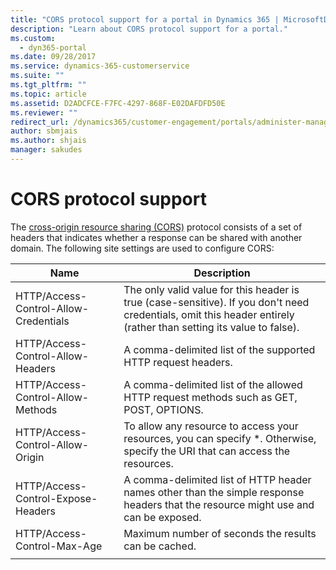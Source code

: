 ```yaml
---
title: "CORS protocol support for a portal in Dynamics 365 | MicrosoftDocs"
description: "Learn about CORS protocol support for a portal."
ms.custom:
  - dyn365-portal
ms.date: 09/28/2017
ms.service: dynamics-365-customerservice
ms.suite: ""
ms.tgt_pltfrm: ""
ms.topic: article
ms.assetid: D2ADCFCE-F7FC-4297-868F-E02DAFDFD50E
ms.reviewer: ""
redirect_url: /dynamics365/customer-engagement/portals/administer-manage-portal-dynamics-365
author: sbmjais
ms.author: shjais
manager: sakudes
---
```


# CORS protocol support

The [cross-origin resource sharing (CORS)](http://www.w3.org/TR/cors/) protocol consists of a set of headers that indicates whether a response can be shared with another domain.
The following site settings are used to configure CORS:

|                 Name                  |                                                                            Description                                                                            |
|---------------------------------------|-------------------------------------------------------------------------------------------------------------------------------------------------------------------|
| HTTP/Access-Control-Allow-Credentials | The only valid value for this header is true (case-sensitive). If you don't need credentials, omit this header entirely (rather than setting its value to false). |
|   HTTP/Access-Control-Allow-Headers   |                                                   A comma-delimited list of the supported HTTP request headers.                                                   |
|   HTTP/Access-Control-Allow-Methods   |                                      A comma-delimited list of the allowed HTTP request methods such as GET, POST, OPTIONS.                                       |
|   HTTP/Access-Control-Allow-Origin    |                   To allow any resource to access your resources, you can specify \*. Otherwise, specify the URI that can access the resources.                   |
|  HTTP/Access-Control-Expose-Headers   |                A comma-delimited list of HTTP header names other than the simple response headers that the resource might use and can be exposed.                 |
|      HTTP/Access-Control-Max-Age      |                                                       Maximum number of seconds the results can be cached.                                                        |
|                                       |                                                                                                                                                                   |

